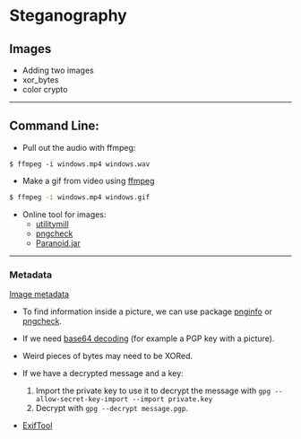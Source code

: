 # Steganography


## Images

- Adding two images
- xor_bytes
- color crypto

___

## Command Line:

- Pull out the audio with ffmpeg:

```
$ ffmpeg -i windows.mp4 windows.wav
```


- Make a gif from video using [ffmpeg](https://www.ffmpeg.org/download.html)

```sh
$ ffmpeg -i windows.mp4 windows.gif
```

- Online tool for images: 
	* [utilitymill](http://utilitymill.com/utility/Steganography_Decode)
	* [pngcheck](http://www.libpng.org/pub/png/apps/pngcheck.html)
	* [Paranoid.jar](https://ccrma.stanford.edu/~eberdahl/Projects/Paranoia/)


____

### Metadata


[Image metadata](http://regex.info/exif.cgi)

- To find information inside a picture, we can use package [pnginfo] or [pngcheck].

- If we need [base64 decoding] (for example a PGP key with a picture).

- Weird pieces of bytes may need to be XORed.

- If we have a decrypted message and a key:
    1. Import the private key to use it to decrypt the message with ```gpg --allow-secret-key-import --import private.key```
    2. Decrypt with ```gpg --decrypt message.pgp```.

- [ExifTool](http://www.sno.phy.queensu.ca/~phil/exiftool/index.html)








[Bacon's cipher]:http://en.wikipedia.org/wiki/Bacon's_ciphe
[Carpenter's Formula]:http://security.cs.pub.ro/hexcellents/wiki/writeups/asis_rsang
[pngcheck]: http://www.libpng.org/pub/png/apps/pngcheck.html
[karmadecay]: http://karmadecay.com/
[tineye]:  https://www.tineye.com/
[images.google.com]: https://images.google.com/?gws_rd=ssl
[base64 decoding]: http://www.motobit.com/util/base64-decoder-encoder.asp
[subbrute.py]: https://github.com/SparkleHearts/subbrute
[pnginfo]: http://www.stillhq.com/pngtools/
[namechk]: http://namechk.com

